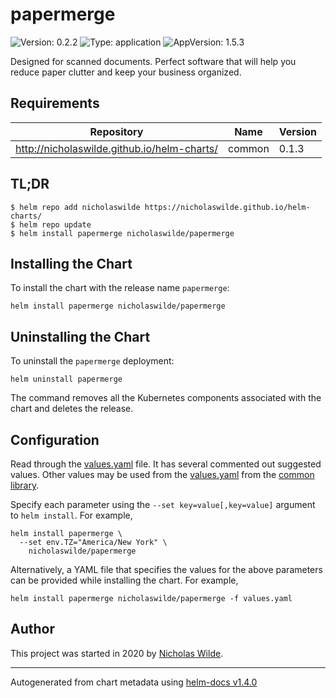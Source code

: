 # papermerge

![Version: 0.2.2](https://img.shields.io/badge/Version-0.2.2-informational?style=flat-square) ![Type: application](https://img.shields.io/badge/Type-application-informational?style=flat-square) ![AppVersion: 1.5.3](https://img.shields.io/badge/AppVersion-1.5.3-informational?style=flat-square)

Designed for scanned documents. Perfect software that will help you reduce paper clutter and keep your business organized.

## Requirements

| Repository | Name | Version |
|------------|------|---------|
| http://nicholaswilde.github.io/helm-charts/ | common | 0.1.3 |

## TL;DR
```console
$ helm repo add nicholaswilde https://nicholaswilde.github.io/helm-charts/
$ helm repo update
$ helm install papermerge nicholaswilde/papermerge
```

## Installing the Chart
To install the chart with the release name `papermerge`:
```console
helm install papermerge nicholaswilde/papermerge
```

## Uninstalling the Chart
To uninstall the `papermerge` deployment:
```console
helm uninstall papermerge
```
The command removes all the Kubernetes components associated with the chart and deletes the release.

## Configuration

Read through the [values.yaml](./values.yaml) file. It has several commented out suggested values.
Other values may be used from the [values.yaml](../common/values.yaml) from the [common library](../common).

Specify each parameter using the `--set key=value[,key=value]` argument to `helm install`. For example,
```console
helm install papermerge \
  --set env.TZ="America/New York" \
    nicholaswilde/papermerge
```

Alternatively, a YAML file that specifies the values for the above parameters can be provided while installing the chart.
For example,
```console
helm install papermerge nicholaswilde/papermerge -f values.yaml
```

## Author
This project was started in 2020 by [Nicholas Wilde](https://github.com/nicholaswilde).

----------------------------------------------
Autogenerated from chart metadata using [helm-docs v1.4.0](https://github.com/norwoodj/helm-docs/releases/v1.4.0)
